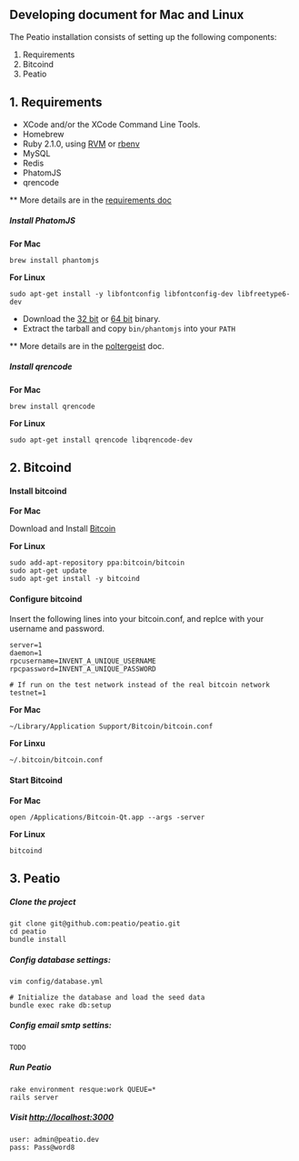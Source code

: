 Developing document for Mac and Linux
-------------------------------------

The Peatio installation consists of setting up the following components:

1. Requirements
2. Bitcoind
3. Peatio


## 1. Requirements

* XCode and/or the XCode Command Line Tools.
* Homebrew
* Ruby 2.1.0, using [RVM](http://rvm.io/) or [rbenv](https://github.com/sstephenson/rbenv)
* MySQL
* Redis
* PhatomJS
* qrencode

** More details are in the [requirements doc](doc/install/requirements.md)

##### Install PhatomJS

**For Mac**

    brew install phantomjs

**For Linux**

    sudo apt-get install -y libfontconfig libfontconfig-dev libfreetype6-dev

* Download the [32 bit](https://phantomjs.googlecode.com/files/phantomjs-1.9.2-linux-i686.tar.bz2)
or [64 bit](https://phantomjs.googlecode.com/files/phantomjs-1.9.2-linux-x86_64.tar.bz2)
binary.
* Extract the tarball and copy `bin/phantomjs` into your `PATH`

** More details are in the [poltergeist](https://github.com/jonleighton/poltergeist/blob/master/README.md) doc.

##### Install qrencode

**For Mac**

    brew install qrencode

**For Linux**

    sudo apt-get install qrencode libqrencode-dev

## 2. Bitcoind

#### Install bitcoind

**For Mac**

Download and Install [Bitcoin](http://bitcoin.org/en/download)    

**For Linux**

    sudo add-apt-repository ppa:bitcoin/bitcoin
    sudo apt-get update
    sudo apt-get install -y bitcoind

#### Configure bitcoind

Insert the following lines into your bitcoin.conf, and replce with your username and password.

    server=1
    daemon=1
    rpcusername=INVENT_A_UNIQUE_USERNAME
    rpcpassword=INVENT_A_UNIQUE_PASSWORD

    # If run on the test network instead of the real bitcoin network
    testnet=1


**For Mac**

    ~/Library/Application Support/Bitcoin/bitcoin.conf

**For Linxu**

    ~/.bitcoin/bitcoin.conf


#### Start Bitcoind

**For Mac**

    open /Applications/Bitcoin-Qt.app --args -server

**For Linux**

    bitcoind


## 3. Peatio

##### Clone the project

    git clone git@github.com:peatio/peatio.git
    cd peatio
    bundle install

##### Config database settings:

    vim config/database.yml

    # Initialize the database and load the seed data
    bundle exec rake db:setup

##### Config email smtp settins:

    TODO

##### Run Peatio

    rake environment resque:work QUEUE=*
    rails server

##### Visit [http://localhost:3000](http://localhost:3000)

    user: admin@peatio.dev
    pass: Pass@word8


